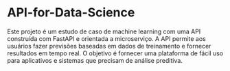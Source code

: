 # API-for-Data-Science

Este projeto é um estudo de caso de machine learning com uma API construída com FastAPI e orientada a microserviço. A API permite aos usuários fazer previsões baseadas em dados de treinamento e fornecer resultados em tempo real. O objetivo é fornecer uma plataforma de fácil uso para aplicativos e sistemas que precisam de análise preditiva.
